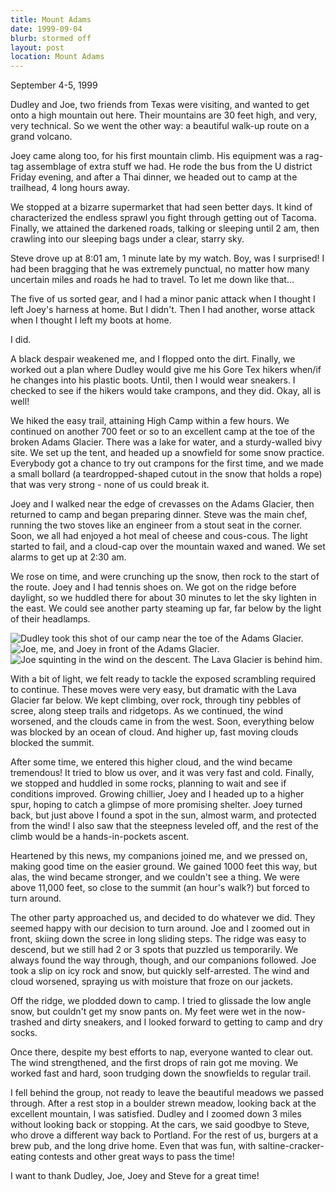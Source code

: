 ```yaml
---
title: Mount Adams
date: 1999-09-04
blurb: stormed off
layout: post
location: Mount Adams
---
```


September 4-5, 1999

Dudley and Joe, two friends from Texas 
were visiting, and wanted to get
onto a high mountain out here. Their mountains are 30 feet high, and very,
very technical. So we went the other way: a beautiful walk-up route on
a grand volcano.


Joey came along too, for his first mountain climb. His equipment was a
rag-tag assemblage of extra stuff we had. He rode the bus from the U
district Friday evening, and after a Thai dinner, we headed out to
camp at the trailhead, 4 long hours away.


We stopped at a bizarre supermarket that had seen better days. It kind
of characterized the endless sprawl you fight through getting out of
Tacoma. Finally, we attained the darkened roads, talking or sleeping
until 2 am, then crawling into our sleeping bags under a clear, starry
sky.


Steve drove up at 8:01 am, 1 minute late by my watch. Boy, was I surprised!
I had been bragging that he was extremely punctual, no matter how many
uncertain miles and roads he had to travel. To let me down like that...


The five of us sorted gear, and I had a minor panic attack when I thought
I left Joey's harness at home. But I didn't. Then I had another, worse
attack when I thought I left my boots at home.


I did.


A black despair weakened me, and I flopped onto the dirt. Finally, we worked
out a plan where Dudley would give me his Gore Tex hikers when/if he
changes into his plastic boots. Until, then I would wear sneakers. I checked
to see if the hikers would take crampons, and they did. Okay, all is well!



We hiked the easy trail, attaining High Camp within a few hours. We continued
on another 700 feet or so to an excellent camp at the toe of the broken
Adams Glacier. There was a lake for water, and a sturdy-walled bivy site.
We set up the tent, and headed up a snowfield for some snow practice.
Everybody got a chance to try out crampons for the first time, and we made
a small bollard (a teardropped-shaped cutout in the snow that holds
a rope) that was very strong - none of us could break it.


Joey and I walked near the edge of crevasses on the Adams Glacier, then returned
to camp and began preparing dinner. Steve was the main chef, running the
two stoves like an engineer from a stout seat in the corner. Soon, we all
had enjoyed a hot meal of cheese and cous-cous. The light started to fail,
and a cloud-cap over the mountain waxed and waned. We set alarms to get
up at 2:30 am.


We rose on time, and were crunching up the 
snow, then rock to the start of the
route. Joey and I had tennis shoes on. We got on the ridge before daylight,
so we huddled there for about 30 minutes to let the sky lighten in the east.
We could see another party steaming up far, far below by the light of their
headlamps. 


![Dudley took this shot of our camp near the toe of the 
Adams Glacier.](images/articles/trips/1999/campadams.jpg)
![Joe, me, and Joey in front of the Adams Glacier.](images/articles/trips/1999/frontadams.jpg)
![Joe squinting in the wind on the descent. The Lava 
Glacier is behind him.](images/articles/trips/1999/joeridge.jpg)

With a bit of light, we felt ready to tackle the exposed scrambling required
to continue. These moves were very easy, but dramatic with the Lava Glacier
far below. We kept climbing, over rock, through tiny pebbles of scree, along
steep trails and ridgetops. As we continued, the wind worsened, and the 
clouds came in from the west. Soon, everything below was blocked by an
ocean of cloud. And higher up, fast moving clouds blocked the summit.


After some time, we entered this higher cloud, and the wind became tremendous!
It tried to blow us over, and it was very fast and cold. Finally, we stopped
and huddled in some rocks, planning to wait and see if conditions improved.
Growing chillier, Joey and I headed up to a higher spur, hoping to catch
a glimpse of more promising shelter. Joey turned back, but just above I
found a spot in the sun, almost warm, and protected from the wind! I also
saw that the steepness leveled off, and the rest of the climb would be
a hands-in-pockets ascent.


Heartened by this news, my companions joined me, and we pressed on, making
good time on the easier ground. We gained 1000 feet this way, but alas, the
wind became stronger, and we couldn't see a thing. We were above 11,000 feet,
so close to the summit (an hour's walk?) but forced to turn around.


The other party approached us, and decided to do whatever we did. They
seemed happy with our decision to turn around. Joe and I zoomed out in
front, skiing down the scree in long sliding steps. The ridge was easy
to descend, but we still had 2 or 3 spots that puzzled us temporarily.
We always found the way through, though, and our companions followed.
Joe took a slip on icy rock and snow, but quickly self-arrested. 
The wind and cloud worsened, spraying us with moisture that froze on
our jackets.


Off the ridge, we plodded down to camp. I tried to glissade
the low angle snow, but couldn't get my snow pants on. My feet were
wet in the now-trashed and dirty sneakers, and I looked forward to getting
to camp and dry socks.


Once there, despite my best efforts to nap, everyone wanted to clear out.
The wind strengthened, and the first drops of rain got me moving. We
worked fast and hard, soon trudging down the snowfields to regular trail.


I fell behind the group, not ready to leave the beautiful meadows we
passed through. After a rest stop in a boulder strewn meadow, looking
back at the excellent mountain, I was satisfied. Dudley and I zoomed
down 3 miles without looking back or stopping. At the cars, we said
goodbye to Steve, who drove a different way back to Portland. For the
rest of us, burgers at a brew pub, and the long drive home. Even that
was fun, with saltine-cracker-eating contests and other great ways
to pass the time!


I want to thank Dudley, Joe, Joey and Steve for a great time!


